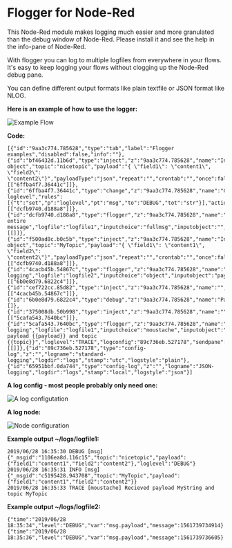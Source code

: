 # Flogger for Node-Red

This Node-Red module makes logging much easier and more granulated than the debug window of Node-Red. Please install it and see the help in the info-pane of Node-Red.

With flogger you can log to multiple logfiles from everywhere in your flows.  It's easy to keep logging your flows without clogging up the Node-Red debug pane.

You can define different output formats like plain textfile or JSON format like NLOG. 

**Here is an example of how to use the logger:**

![Example Flow](https://github.com/x821938/node-red-contrib-flogger/raw/master/misc/flow-example.jpg)


**Code:** 

    [{"id":"9aa3c774.785628","type":"tab","label":"Flogger examples","disabled":false,"info":""},{"id":"bf46432d.11b6d","type":"inject","z":"9aa3c774.785628","name":"Inject object","topic":"nicetopic","payload":"{ \"field1\": \"content1\", \"field2\": \"content2\"}","payloadType":"json","repeat":"","crontab":"","once":false,"onceDelay":0.1,"x":130,"y":80,"wires":[["6ffba4f7.36441c"]]},{"id":"6ffba4f7.36441c","type":"change","z":"9aa3c774.785628","name":"Change loglevel","rules":[{"t":"set","p":"loglevel","pt":"msg","to":"DEBUG","tot":"str"}],"action":"","property":"","from":"","to":"","reg":false,"x":340,"y":80,"wires":[["dcfb9740.d188a8"]]},{"id":"dcfb9740.d188a8","type":"flogger","z":"9aa3c774.785628","name":"Log entire message","logfile":"logfile1","inputchoice":"fullmsg","inputobject":"","inputobjectType":"msg","inputmoustache":"","loglevel":"INFO","logconfig":"89c736eb.527178","sendpane":"","x":570,"y":80,"wires":[[]]},{"id":"f500ad8c.b0c5b","type":"inject","z":"9aa3c774.785628","name":"Inject object","topic":"MyTopic","payload":"{ \"field1\": \"content1\", \"field2\": \"content2\"}","payloadType":"json","repeat":"","crontab":"","once":false,"onceDelay":0.1,"x":350,"y":140,"wires":[["dcfb9740.d188a8"]]},{"id":"4cacb45b.54867c","type":"flogger","z":"9aa3c774.785628","name":"JSON-logging","logfile":"logfile2","inputchoice":"object","inputobject":"payload","inputobjectType":"msg","inputmoustache":"","loglevel":"DEBUG","logconfig":"65951bbf.0da744","sendpane":true,"x":320,"y":320,"wires":[["6b0e8d79.6822c4"]]},{"id":"cef722cc.85d82","type":"inject","z":"9aa3c774.785628","name":"","topic":"","payload":"","payloadType":"date","repeat":"","crontab":"","once":false,"onceDelay":0.1,"x":120,"y":320,"wires":[["4cacb45b.54867c"]]},{"id":"6b0e8d79.6822c4","type":"debug","z":"9aa3c774.785628","name":"Passthrough","active":true,"tosidebar":true,"console":false,"tostatus":false,"complete":"true","targetType":"full","x":550,"y":320,"wires":[]},{"id":"375008db.50b998","type":"inject","z":"9aa3c774.785628","name":"","topic":"MyTopic","payload":"MyString","payloadType":"str","repeat":"","crontab":"","once":false,"onceDelay":0.1,"x":140,"y":220,"wires":[["5cafa543.7640bc"]]},{"id":"5cafa543.7640bc","type":"flogger","z":"9aa3c774.785628","name":"Moustache logging","logfile":"logfile1","inputchoice":"moustache","inputobject":"payload","inputobjectType":"msg","inputmoustache":"Recieved payload {{payload}} and topic {{topic}}","loglevel":"TRACE","logconfig":"89c736eb.527178","sendpane":"","x":570,"y":220,"wires":[[]]},{"id":"89c736eb.527178","type":"config-log","z":"","logname":"standard-logging","logdir":"logs","stamp":"utc","logstyle":"plain"},{"id":"65951bbf.0da744","type":"config-log","z":"","logname":"JSON-logging","logdir":"logs","stamp":"local","logstyle":"json"}]

**A log config - most people probably only need one:**

![A log configutation](https://github.com/x821938/node-red-contrib-flogger/raw/master/misc/flow-config2.jpg)

**A log node:**

![Node configuration](https://github.com/x821938/node-red-contrib-flogger/raw/master/misc/flow-config1.jpg)

**Example output ~/logs/logfile1:**

    2019/06/28 16:35:30 DEBUG [msg] {"_msgid":"1106ea8d.116c15","topic":"nicetopic","payload":{"field1":"content1","field2":"content2"},"loglevel":"DEBUG"}
    2019/06/28 16:35:31 INFO [msg] {"_msgid":"c5195428.943708","topic":"MyTopic","payload":{"field1":"content1","field2":"content2"}}
    2019/06/28 16:35:33 TRACE [moustache] Recieved payload MyString and topic MyTopic


**Example output ~/logs/logfile2:**

    {"time":"2019/06/28 18:35:34","level":"DEBUG","var":"msg.payload","message":1561739734914}
    {"time":"2019/06/28 18:35:36","level":"DEBUG","var":"msg.payload","message":1561739736605}
